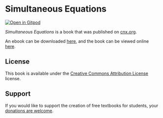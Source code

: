 # Simultaneous Equations

[![Open in Gitpod](https://gitpod.io/button/open-in-gitpod.svg)](https://gitpod.io/from-referrer/)

_Simultaneous Equations_ is a book that was published on [cnx.org](https://cnx.org/).

An ebook can be downloaded [here](https://github.com/cnx-user-books/cnxbook-simultaneous-equations/releases/latest), and the book can be viewed online [here](https://github.com/cnx-user-books/cnxbook-simultaneous-equations/releases/latest).

## License
This book is available under the [Creative Commons Attribution License](./LICENSE) license.

## Support
If you would like to support the creation of free textbooks for students, your [donations are welcome](https://riceconnect.rice.edu/donation/support-openstax-banner).
